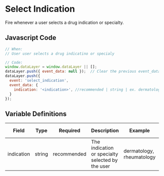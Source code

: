 # Select Indication

Fire whenever a user selects a drug indication or specialty.

## Javascript Code

```js
// When:
// User user selects a drug indicatino or specialy

// Code:
window.dataLayer = window.dataLayer || [];
dataLayer.push({ event_data: null });  // Clear the previous event_data object.
dataLayer.push({
  event: 'select_indication',
  event_data: {
    indication: '<indication>', //recommended | string | ex. dermatology, rheumatology	
  }
});
```

## Variable Definitions

|Field|Type|Required|Description|Example|Pattern|Min Length|Max Length|Minimum|Maximum|Multiple Of|
| --- | --- | --- | --- | --- | --- | --- | --- | --- | --- | --- |
|indication|string|recommended|The indication or specialty selected by the user|dermatology, rheumatology|
